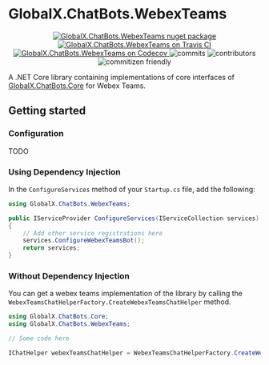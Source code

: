 # GlobalX.ChatBots.WebexTeams

<p align="center">
    <a href="https://www.nuget.org/packages/GlobalX.ChatBots.WebexTeams">
    	<img src="https://flat.badgen.net/nuget/v/globalx.chatbots.webexteams" alt="GlobalX.ChatBots.WebexTeams nuget package" />
    </a>
    <a href="https://travis-ci.org/GlobalX/GlobalX.ChatBots.WebexTeams">
    	<img src="https://flat.badgen.net/travis/GlobalX/GlobalX.ChatBots.WebexTeams" alt="GlobalX.ChatBots.WebexTeams on Travis CI" />
    </a>
    <a href="https://codecov.io/gh/GlobalX/GlobalX.ChatBots.WebexTeams">
    	<img src="https://flat.badgen.net/codecov/c/github/globalx/globalx.chatbots.webexteams" alt="GlobalX.ChatBots.WebexTeams on Codecov" />
    </a>
    <img src="https://flat.badgen.net/github/commits/globalx/globalx.chatbots.webexteams" alt="commits" />
    <img src="https://flat.badgen.net/github/contributors/globalx/globalx.chatbots.webexteams" alt="contributors" />
    <img src="https://flat.badgen.net/badge/commitizen/friendly/green" alt="commitizen friendly" />
</p>

A .NET Core library containing implementations of core interfaces of
[GlobalX.ChatBots.Core](https://github.com/GlobalX/GlobalX.ChatBots.Core) for
Webex Teams.

## Getting started

### Configuration

TODO

### Using Dependency Injection

In the `ConfigureServices` method of your `Startup.cs` file, add the following:

```cs
using GlobalX.ChatBots.WebexTeams;

public IServiceProvider ConfigureServices(IServiceCollection services)
{
    // Add other service registrations here
    services.ConfigureWebexTeamsBot();
    return services;
}
```

### Without Dependency Injection

You can get a webex teams implementation of the library by calling the
`WebexTeamsChatHelperFactory.CreateWebexTeamsChatHelper` method.

```cs
using GlobalX.ChatBots.Core;
using GlobalX.ChatBots.WebexTeams;

// Some code here

IChatHelper webexTeamsChatHelper = WebexTeamsChatHelperFactory.CreateWebexTeamsChatHelper();
```
